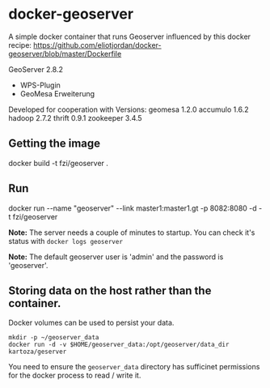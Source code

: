 # docker-geoserver

A simple docker container that runs Geoserver influenced by this docker
recipe: https://github.com/eliotjordan/docker-geoserver/blob/master/Dockerfile

GeoServer 2.8.2
 + WPS-Plugin
 + GeoMesa Erweiterung

Developed for cooperation with Versions:
geomesa 1.2.0
accumulo 1.6.2
hadoop 2.7.2
thrift 0.9.1
zookeeper 3.4.5

## Getting the image

docker build -t fzi/geoserver .

## Run

docker run --name "geoserver"  --link master1:master1.gt -p 8082:8080 -d -t fzi/geoserver

**Note:** The server needs a couple of minutes to startup. You can check it's status with `docker logs geoserver`

**Note:** The default geoserver user is 'admin' and the password is 'geoserver'.

## Storing data on the host rather than the container.


Docker volumes can be used to persist your data.

```
mkdir -p ~/geoserver_data
docker run -d -v $HOME/geoserver_data:/opt/geoserver/data_dir kartoza/geserver
```

You need to ensure the ``geoserver_data`` directory has sufficinet permissions
for the docker process to read / write it.